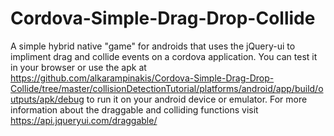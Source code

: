 # Cordova-Simple-Drag-Drop-Collide
  A simple hybrid native "game" for androids that uses the jQuery-ui to impliment drag and collide events on a cordova application.
You can test it in your browser or use the apk at 
https://github.com/alkarampinakis/Cordova-Simple-Drag-Drop-Collide/tree/master/collisionDetectionTutorial/platforms/android/app/build/outputs/apk/debug
to run it on your android device or emulator.
  For more information about the draggable and colliding functions visit https://api.jqueryui.com/draggable/

